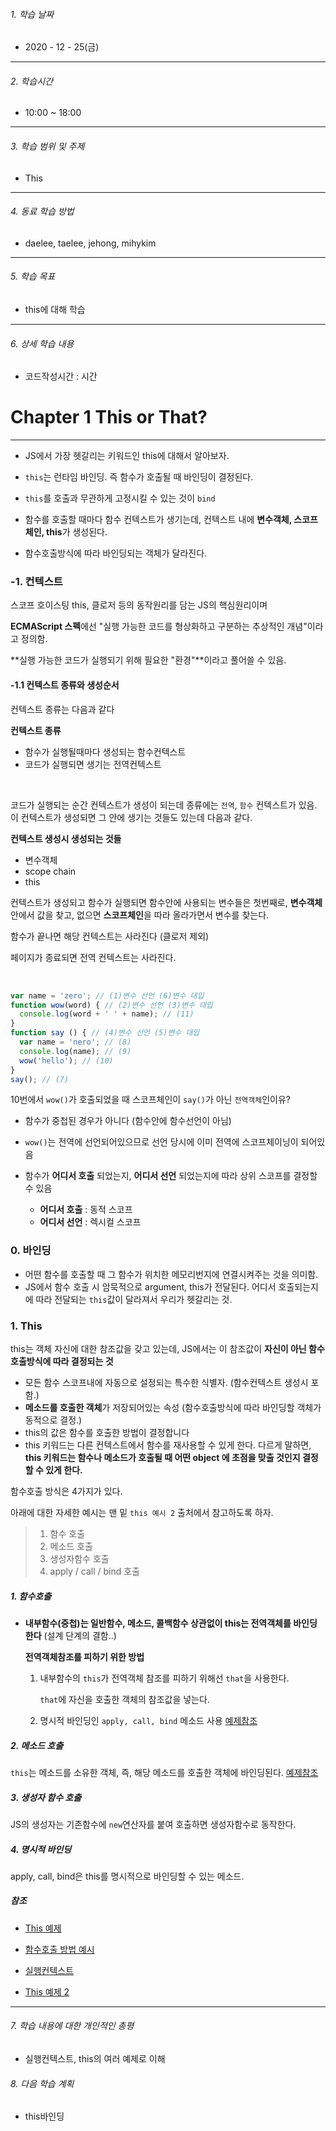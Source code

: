 

###### 1. 학습 날짜

- 2020 - 12 - 25(금)

---

###### 2. 학습시간

- 10:00 ~ 18:00

---

###### 3. 학습 범위 및 주제

- This

---

###### 4. 동료 학습 방법 

- daelee, taelee, jehong, mihykim

---

###### 5. 학습 목표 

- this에 대해 학습

---

###### 6. 상세 학습 내용

- 코드작성시간 :  시간

# Chapter 1  This or That?

---

- JS에서 가장 헷갈리는 키워드인 this에 대해서 알아보자.

- `this`는 런타임 바인딩. 즉 함수가 호출될 때 바인딩이 결정된다.
- `this`를 호출과 무관하게 고정시킬 수 있는 것이 `bind`
- 함수를 호출할 때마다 함수 컨텍스트가 생기는데, 컨텍스트 내에 **변수객체, 스코프체인, this**가 생성된다.
- 함수호출방식에 따라 바인딩되는 객체가 달라진다.



### -1. 컨텍스트

스코프 호이스팅 this, 클로저 등의 동작원리를 담는 JS의 핵심원리이며

**ECMAScript 스펙**에선 "실행 가능한 코드를 형상화하고 구분하는 추상적인 개념"이라고 정의함.

**실행 가능한 코드가 실행되기 위해 필요한 "환경"**이라고 풀어쓸 수 있음.



#### -1.1 컨텍스트 종류와 생성순서

컨텍스트 종류는 다음과 같다

**컨텍스트 종류**

- 함수가 실행될때마다 생성되는 함수컨텍스트
- 코드가 실행되면 생기는 전역컨텍스트

<br>

코드가 실행되는 순간 컨텍스트가 생성이 되는데  종류에는 `전역`, `함수` 컨텍스트가 있음. 이 컨텍스트가 생성되면 그 안에 생기는 것들도 있는데 다음과 같다.

**컨텍스트 생성시 생성되는 것들**

- 변수객체
- scope chain
- this

컨텍스트가 생성되고 함수가 실행되면 함수안에 사용되는 변수들은 첫번째로, **변수객체**안에서 값을 찾고, 없으면 **스코프체인**을 따라 올라가면서 변수를 찾는다.

함수가 끝나면 해당 컨텍스트는 사라진다 (클로저 제외)

페이지가 종료되면 전역 컨텍스트는 사라진다.

<br>

```javascript
var name = 'zero'; // (1)변수 선언 (6)변수 대입
function wow(word) { // (2)변수 선언 (3)변수 대입
  console.log(word + ' ' + name); // (11)
}
function say () { // (4)변수 선언 (5)변수 대입
  var name = 'nero'; // (8)
  console.log(name); // (9)
  wow('hello'); // (10)
}
say(); // (7)
```

10번에서 `wow()`가 호출되었을 때 스코프체인이 `say()`가 아닌 `전역객체`인이유?

- 함수가 중첩된 경우가 아니다 (함수안에 함수선언이 아님)
- `wow()`는 전역에 선언되어있으므로 선언 당시에 이미 전역에 스코프체이닝이 되어있음

- 함수가 **어디서 호출** 되었는지, **어디서 선언** 되었는지에 따라 상위 스코프를 결정할 수 있음
  - **어디서 호출** : 동적 스코프
  - **어디서 선언** : 렉시컬 스코프





### 0. 바인딩

- 어떤 함수를 호출할 때 그 함수가 위치한 메모리번지에 연결시켜주는 것을 의미함.
- JS에서 함수 호출 시 암묵적으로 argument, this가 전달된다. 어디서 호출되는지에 따라 전달되는 `this`값이 달라져서 우리가 헷갈리는 것.



### 1. This

this는 객체 자신에 대한 참조값을 갖고 있는데, JS에서는 이 참조값이 **자신이 아닌 함수호출방식에 따라 결정되는 것**

- 모든 함수 스코프내에 자동으로 설정되는 특수한 식별자. (함수컨텍스트 생성시 포함.)
- **메소드를 호출한 객체**가 저장되어있는 속성 (함수호출방식에 따라 바인딩할 객체가 동적으로 결정.)
-  this의 값은 함수를 호출한 방법이 결정합니다
- this 키워드는 다른 컨텍스트에서 함수를 재사용할 수 있게 한다. 다르게 말하면, **this 키워드는 함수나 메소드가 호출될 때 어떤 object 에 초점을 맞출 것인지 결정할 수 있게 한다.** 



함수호출 방식은 4가지가 있다.

아래에 대한 자세한 예시는 맨 밑 `this 예시 2` 출처에서 참고하도록 하자.

> 1. 함수 호출
> 2. 메소드 호출
> 3. 생성자함수 호출
> 4. apply / call / bind 호출



##### 1. 함수호출

- **내부함수(중첩)는 일반함수, 메소드, 콜백함수 상관없이 this는 전역객체를 바인딩 한다** (설계 단계의 결함..)

  

  **전역객체참조를 피하기 위한 방법**

  1. 내부함수의 `this`가 전역객체 참조를 피하기 위해선 `that`을 사용한다.

     `that`에 자신을 호출한 객체의 참조값을 넣는다.

  2. 명시적 바인딩인 `apply, call, bind` 메소드 사용 [예제참조](https://github.com/SeongsangCHO/TIL/blob/master/Java%20Script/JS/this.js)



##### 2. 메소드 호출

`this`는 메소드를 소유한 객체, 즉, 해당 메소드를 호출한 객체에 바인딩된다. [예제참조](https://github.com/SeongsangCHO/TIL/blob/master/Java%20Script/JS/this.js)



##### 3. 생성자 함수 호출

JS의 생성자는 기존함수에 `new`연산자를 붙여 호출하면 생성자함수로 동작한다.



##### 4. 명시적 바인딩

apply, call, bind은 this를 명시적으로 바인딩할 수 있는 메소드.







##### 참조

- [This 예제](https://beomy.tistory.com/6)

- [함수호출 방법 예시](https://poiemaweb.com/js-this)

- [실행컨텍스트](https://poiemaweb.com/js-execution-context)
- [This 예제 2](https://poiemaweb.com/js-this)

---

###### 7. 학습 내용에 대한 개인적인 총평

- 실행컨텍스트, this의 여러 예제로 이해

###### 8. 다음 학습 계획

- this바인딩

